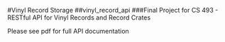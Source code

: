 #Vinyl Record Storage
##vinyl_record_api
###Final Project for CS 493 - RESTful API for Vinyl Records and Record Crates

Please see pdf for full API documentation
